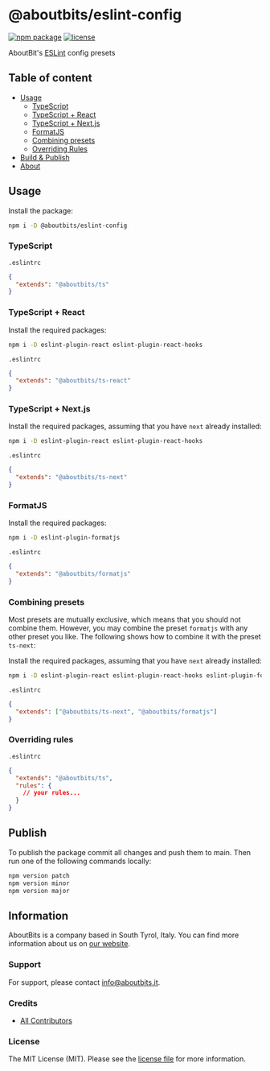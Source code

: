 # @aboutbits/eslint-config

[![npm package](https://badge.fury.io/js/%40aboutbits%2Feslint-config.svg)](https://badge.fury.io/js/%40aboutbits%2Feslint-config)
[![license](https://img.shields.io/github/license/aboutbits/eslint-config)](https://github.com/aboutbits/eslint-config/blob/main/license.md)

AboutBit's [ESLint](https://eslint.org/) config presets

## Table of content

- [Usage](#usage)
  - [TypeScript](#typescript)
  - [TypeScript + React](#typescript--react)
  - [TypeScript + Next.js](#typescript--nextjs)
  - [FormatJS](#formatjs)
  - [Combining presets](#combining-presets)
  - [Overriding Rules](#overriding-rules)
- [Build & Publish](#build--publish)
- [About](#about)

## Usage

Install the package:

```sh
npm i -D @aboutbits/eslint-config
```

### TypeScript

`.eslintrc`

```json
{
  "extends": "@aboutbits/ts"
}
```

### TypeScript + React

Install the required packages:

```sh
npm i -D eslint-plugin-react eslint-plugin-react-hooks
```

`.eslintrc`

```json
{
  "extends": "@aboutbits/ts-react"
}
```

### TypeScript + Next.js

Install the required packages, assuming that you have `next` already installed:

```sh
npm i -D eslint-plugin-react eslint-plugin-react-hooks
```

`.eslintrc`

```json
{
  "extends": "@aboutbits/ts-next"
}
```

### FormatJS

Install the required packages:

```sh
npm i -D eslint-plugin-formatjs
```

`.eslintrc`

```json
{
  "extends": "@aboutbits/formatjs"
}
```

### Combining presets

Most presets are mutually exclusive, which means that you should not combine them.
However, you may combine the preset `formatjs` with any other preset you like.
The following shows how to combine it with the preset `ts-next`:

Install the required packages, assuming that you have `next` already installed:

```sh
npm i -D eslint-plugin-react eslint-plugin-react-hooks eslint-plugin-formatjs
```

`.eslintrc`

```json
{
  "extends": ["@aboutbits/ts-next", "@aboutbits/formatjs"]
}
```

### Overriding rules

`.eslintrc`

```json
{
  "extends": "@aboutbits/ts",
  "rules": {
    // your rules...
  }
}
```

## Publish

To publish the package commit all changes and push them to main. Then run one of the following commands locally:

```sh
npm version patch
npm version minor
npm version major
```

## Information

AboutBits is a company based in South Tyrol, Italy. You can find more information about us
on [our website](https://aboutbits.it).

### Support

For support, please contact [info@aboutbits.it](mailto:info@aboutbits.it).

### Credits

- [All Contributors](../../contributors)

### License

The MIT License (MIT). Please see the [license file](license.md) for more information.
